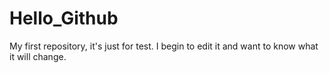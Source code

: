 # Hello_Github
My first repository, it's just for test.
I begin to edit it and want to know what it will change.

